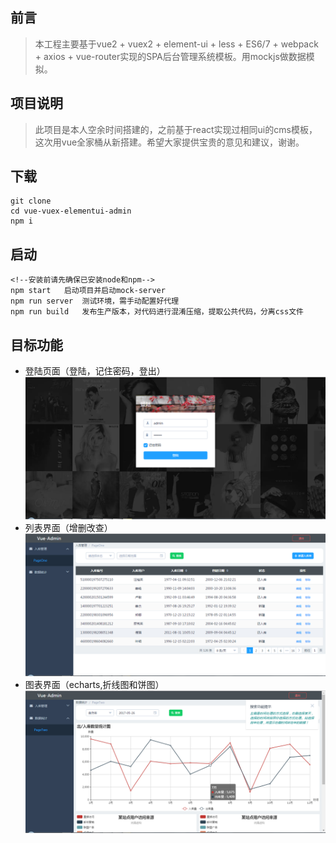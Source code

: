 ## 前言
> 本工程主要基于vue2 + vuex2 + element-ui + less + ES6/7 + webpack + axios + vue-router实现的SPA后台管理系统模板。用mockjs做数据模拟。
## 项目说明
> 此项目是本人空余时间搭建的，之前基于react实现过相同ui的cms模板，这次用vue全家桶从新搭建。希望大家提供宝贵的意见和建议，谢谢。
## 下载

```
git clone
cd vue-vuex-elementui-admin
npm i
```
## 启动

```
<!--安装前请先确保已安装node和npm-->
npm start   启动项目并启动mock-server
npm run server  测试环境，需手动配置好代理
npm run build   发布生产版本，对代码进行混淆压缩，提取公共代码，分离css文件
```
## 目标功能
- 登陆页面（登陆，记住密码，登出）
![image](https://github.com/GoatherdNaN/vue-vuex-elementui-admin/blob/master/screenshots/login.png)
- 列表界面（增删改查）
![image](https://github.com/GoatherdNaN/vue-vuex-elementui-admin/blob/master/screenshots/list.png)
- 图表界面（echarts,折线图和饼图）
![image](https://github.com/GoatherdNaN/vue-vuex-elementui-admin/blob/master/screenshots/charts.png)


